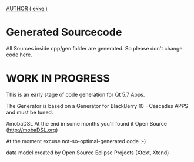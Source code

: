 [AUTHOR ( ekke )](AUTHOR.md)

# Generated Sourcecode
All Sources inside cpp/gen folder are generated. So please don't change code here.

# WORK IN PROGRESS
This is an early stage of code generation for Qt 5.7 Apps.

The Generator is based on a Generator for BlackBerry 10 - Cascades APPS and must be tuned.

#mobaDSL
At the end in some months you'll found it Open Source (http://mobaDSL.org)

At the moment excuse not-so-optimal-generated code ;-)

data model created by Open Source Eclipse Projects (Xtext, Xtend)
